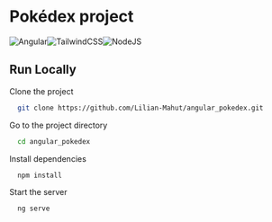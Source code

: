 # Pokédex project

![Angular](https://img.shields.io/badge/angular-%23DD0031.svg?style=for-the-badge&logo=angular&logoColor=white)![TailwindCSS](https://img.shields.io/badge/tailwindcss-%2338B2AC.svg?style=for-the-badge&logo=tailwind-css&logoColor=white)![NodeJS](https://img.shields.io/badge/node.js-6DA55F?style=for-the-badge&logo=node.js&logoColor=white)


## Run Locally

Clone the project

```bash
  git clone https://github.com/Lilian-Mahut/angular_pokedex.git
```

Go to the project directory

```bash
  cd angular_pokedex
```

Install dependencies

```bash
  npm install
```

Start the server

```bash
  ng serve
```

